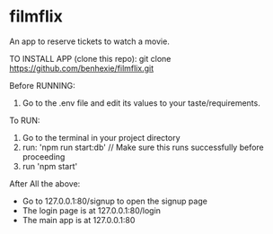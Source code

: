 # filmflix
An app to reserve tickets to watch a movie.

TO INSTALL APP (clone this repo):
git clone https://github.com/benhexie/filmflix.git

Before RUNNING:
1. Go to the .env file and edit its values to your taste/requirements.


To RUN:
1. Go to the terminal in your project directory
2. run: 'npm run start:db' // Make sure this runs successfully before proceeding
3. run 'npm start'

After All the above:
* Go to 127.0.0.1:80/signup to open the signup page
* The login page is at 127.0.0.1:80/login
* The main app is at 127.0.0.1:80
